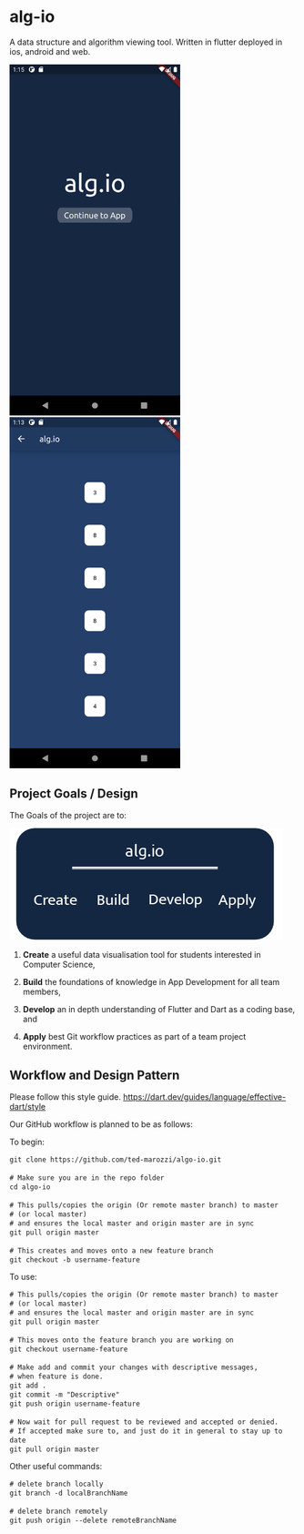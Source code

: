 # alg-io
A data structure and algorithm viewing tool. Written in flutter deployed in ios, android and web.

<img src="https://github.com/ted-marozzi/alg-io/blob/master/preview/home.png?raw=true" alt="Home Screen preview" width="300"> <img src="https://github.com/ted-marozzi/alg-io/blob/master/preview/merge-sort.png?raw=true" alt="Home Screen preview" width="300">

## Project Goals / Design

The Goals of the project are to:

<!-- <img src="https://github.com/ted-marozzi/alg-io/blob/master/preview/logo-goals.png?raw=true" alt="Team Goals Logo" width="300"> -->
![image info](./preview/logo-goals-small.png)


1. __Create__ a useful data visualisation tool for students interested in Computer Science,
    
2. __Build__ the foundations of knowledge in App Development for all team members,

3. __Develop__ an in depth understanding of Flutter and Dart as a coding base, and

4. __Apply__ best Git workflow practices as part of a team project environment.
    

## Workflow and Design Pattern
Please follow this style guide.
https://dart.dev/guides/language/effective-dart/style

Our GitHub workflow is planned to be as follows:

To begin:
  
    git clone https://github.com/ted-marozzi/algo-io.git
    
    # Make sure you are in the repo folder
    cd algo-io
    
    # This pulls/copies the origin (Or remote master branch) to master 
    # (or local master)
    # and ensures the local master and origin master are in sync
    git pull origin master
    
    # This creates and moves onto a new feature branch
    git checkout -b username-feature


To use:

    # This pulls/copies the origin (Or remote master branch) to master 
    # (or local master)
    # and ensures the local master and origin master are in sync
    git pull origin master
    
    # This moves onto the feature branch you are working on
    git checkout username-feature
    
    # Make add and commit your changes with descriptive messages, 
    # when feature is done.
    git add .
    git commit -m "Descriptive"
    git push origin username-feature
    
    # Now wait for pull request to be reviewed and accepted or denied.
    # If accepted make sure to, and just do it in general to stay up to date
    git pull origin master
    
    
Other useful commands:
    
    # delete branch locally
    git branch -d localBranchName

    # delete branch remotely
    git push origin --delete remoteBranchName


    

    
